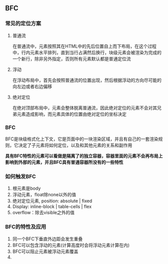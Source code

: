 ## BFC

### 常见的定位方案

1. 普通流

   在普通流中，元素按照其在HTML中的先后位置自上而下布局，在这个过程中，行内元素水平排列，直到当行占满然后换行，块级元素会被渲染为完成的一个新行，除非另外指定，否则所有元素默认都是普通定位流

2. 浮动

   在浮动布局中，首先会按照普通流的位置出现，然后根据浮动的方向尽可能的向左边或者右边偏移

3. 绝对定位

   在绝对顶部布局中，元素会整体脱离普通流，因此绝对定位的元素不会对其兄弟元素造成影响，而元素具体的位置由绝对定位的坐标决定

### BFC

BFC是块级格式化上下文，它是页面中的一块渲染区域，并且有自己的一套渲染规则，它决定了子元素将如何定位，以及和其他元素的关系和副作用



**具有BFC特性的元素可以看做是隔离了的独立容器，容器里面的元素不会再布局上影响到外部的元素，并且BFC具有普通容器所没有的一些特性**

### 如何触发BFC

1. 根元素是body
2. 浮动元素，float除none以外的值
3. 绝对定位元素, position: absolute | fixed
4. Display: inline-block | table-cells | flex
5. overflow：除去visible之外的值

### BFC的特性及应用

1. 同一个BFC下垂直外边距会发生重叠
2. BFC可以包含浮动的元素(计算高度时会将浮动元素计算在内)
3. BFC可以阻止元素被浮动元素覆盖
4. 